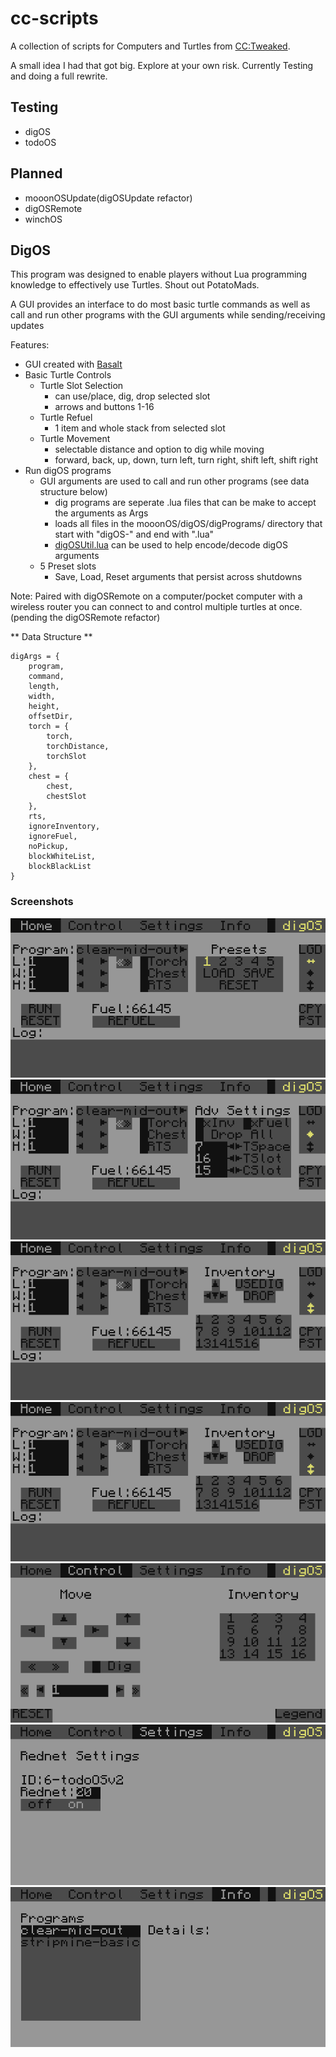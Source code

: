 # cc-scripts

A collection of scripts for Computers and Turtles from [CC:Tweaked](https://modrinth.com/mod/cc-tweaked). 

A small idea I had that got big. Explore at your own risk. Currently Testing and doing a full rewrite.

## Testing
- digOS
- todoOS

## Planned
- mooonOSUpdate(digOSUpdate refactor)
- digOSRemote
- winchOS

## DigOS
This program was designed to enable players without Lua programming knowledge to effectively use Turtles. Shout out PotatoMads.

A GUI provides an interface to do most basic turtle commands as well as call and run other programs with the GUI arguments while sending/receiving updates

Features:
- GUI created with [Basalt](https://github.com/Pyroxenium/Basalt)
- Basic Turtle Controls
    - Turtle Slot Selection
        - can use/place, dig, drop selected slot
        - arrows and buttons 1-16
    - Turtle Refuel
        - 1 item and whole stack from selected slot
    - Turtle Movement
        - selectable distance and option to dig while moving
        - forward, back, up, down, turn left, turn right, shift left, shift right
- Run digOS programs
    - GUI arguments are used to call and run other programs (see data structure below)
        - dig programs are seperate .lua files that can be make to accept the arguments as Args
        - loads all files in the mooonOS/digOS/digPrograms/ directory that start with "digOS-" and end with ".lua"
        - [digOSUtil.lua](https://github.com/ChefMooon/cc-scripts/blob/mooonOS/mooonOS/digOS/digOSUtil.lua) can be used to help encode/decode digOS arguments
    - 5 Preset slots
        - Save, Load, Reset arguments that persist across shutdowns

Note: Paired with digOSRemote on a computer/pocket computer with a wireless router you can connect to and control multiple turtles at once. (pending the digOSRemote refactor)

** Data Structure **
```
digArgs = {
    program,
    command,
    length,
    width,
    height,
    offsetDir,
    torch = {
        torch,
        torchDistance,
        torchSlot
    },
    chest = {
        chest,
        chestSlot
    },
    rts,
    ignoreInventory,
    ignoreFuel,
    noPickup,
    blockWhiteList,
    blockBlackList
}
```

### Screenshots
![home_1](/img/mooonOS/digOS/home_1.png)
![home_2](/img/mooonOS/digOS/home_2.png)
![home_3](/img/mooonOS/digOS/home_3.png)
![home_3](/img/mooonOS/digOS/home_3.png)
![control](/img/mooonOS/digOS/control.png)
![settings](/img/mooonOS/digOS/settings.png)
![info](/img/mooonOS/digOS/info.png)